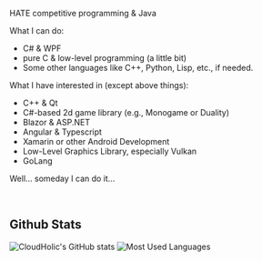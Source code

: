HATE competitive programming & Java

What I can do:
  - C# & WPF
  - pure C & low-level programming (a little bit)
  - Some other languages like C++, Python, Lisp, etc., if needed.

What I have interested in (except above things):
  - C++ & Qt
  - C#-based 2d game library (e.g., Monogame or Duality)
  - Blazor & ASP.NET
  - Angular & Typescript
  - Xamarin or other Android Development
  - Low-Level Graphics Library, especially Vulkan
  - GoLang

Well... someday I can do it...

<br/>

Github Stats
------------

![CloudHolic's GitHub stats](https://github-readme-stats.vercel.app/api?username=CloudHolic&count_private=true&show_icons=true)
![Most Used Languages](https://github-readme-stats.vercel.app/api/top-langs/?username=CloudHolic&layout=compact)

